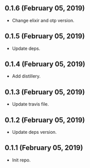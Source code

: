 ## 0.1.6 (February 05, 2019)
- Change elixir and otp version.

## 0.1.5 (February 05, 2019)
- Update deps.
  
## 0.1.4 (February 05, 2019)
- Add distillery.
  
## 0.1.3 (February 05, 2019)
- Update travis file.
  
## 0.1.2 (February 05, 2019)
- Update deps version.

## 0.1.1 (February 05, 2019)
- Init repo.

